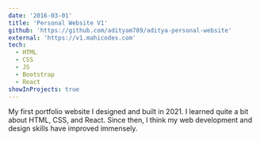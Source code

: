 ```yaml
---
date: '2016-03-01'
title: 'Personal Website V1'
github: 'https://github.com/adityam789/aditya-personal-website'
external: 'https://v1.mahicodes.com'
tech:
  - HTML
  - CSS
  - JS
  - Bootstrap
  - React
showInProjects: true
---
```


My first portfolio website I designed and built in 2021. I learned quite a bit about HTML, CSS, and React. Since then, I think my web development and design skills have improved immensely.
